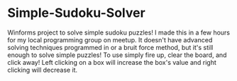 # Simple-Sudoku-Solver
Winforms project to solve simple sudoku puzzles!
I made this in a few hours for my local programming group on meetup.
It doesn't have advanced solving techniques programmed in or a bruit force method, but it's still enough to solve simple puzzles! To use simply fire up, clear the board, and click away! Left clicking on a box will increase the box's value and right clicking will decrease it.

